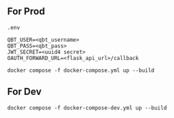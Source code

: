 ## For Prod

`.env`
```
QBT_USER=<qbt_username>
QBT_PASS=<qbt_pass>
JWT_SECRET=<uuid4 secret>
OAUTH_FORWARD_URL=<flask_api_url>/callback
```

```
docker compose -f docker-compose.yml up --build
```

## For Dev

```
docker compose -f docker-compose-dev.yml up --build
```

